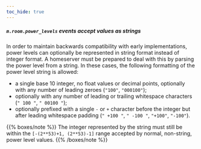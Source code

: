 ```yaml
---
toc_hide: true
---
```


##### `m.room.power_levels` events accept values as strings

In order to maintain backwards compatibility with early implementations,
power levels can optionally be represented in string format instead of
integer format. A homeserver must be prepared to deal with this by parsing
the power level from a string. In these cases, the following formatting of the
power level string is allowed:

* a single base 10 integer, no float values or decimal points, optionally with
  any number of leading zeroes (`"100"`, `"000100"`);
* optionally with any number of leading or trailing whitespace characters (`" 100 "`,
  `" 00100 "`);
* optionally prefixed with a single `-` or `+` character before the integer
  but after leading whitespace padding (`" +100 "`, `" -100 "`, `"+100"`,
  `"-100"`).

{{% boxes/note %}}
The integer represented by the string must still be within the `[-(2**53)+1, (2**53)-1]`
range accepted by normal, non-string, power level values.
{{% /boxes/note %}}

